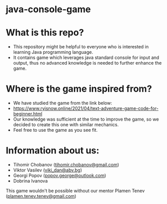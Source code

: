 # java-console-game #

# What is this repo? #
- This repository might be helpful to everyone who is interested in learning Java programming language. 
- It contains game which leverages java standard console for input and output, thus no advanced knowledge is needed to further enhance the game.

# Where is the game inspired from?
- We have studied the game from the link below:
- https://www.ryisnow.online/2021/04/text-adventure-game-code-for-beginner.html
- Our knowledge was sufficient at the time to improve the game, so we decided to create this one with similar mechanics.
- Feel free to use the game as you see fit.

# Information about us: #

- Tihomir Chobanov   (tihomir.chobanov@gmail.com)
- Viktor Vasilev     (viki_dan@abv.bg)
- Georgi Popov       (popov.george@outlook.com)
- Dobrina Ivanova    

This game wouldn't be possible without our mentor Plamen Tenev (plamen.tenev.tenev@gmail.com)
